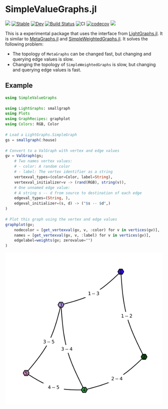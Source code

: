 # SimpleValueGraphs.jl
![](https://img.shields.io/badge/lifecycle-experimental-orange.svg)
[![Stable](https://img.shields.io/badge/docs-stable-blue.svg)](https://simonschoelly.github.io/SimpleValueGraphs.jl/stable)
[![Dev](https://img.shields.io/badge/docs-dev-blue.svg)](https://simonschoelly.github.io/SimpleValueGraphs.jl/dev)
[![Build Status](https://travis-ci.com/simonschoelly/SimpleValueGraphs.jl.svg?branch=master)](https://travis-ci.com/simonschoelly/SimpleValueGraphs.jl)
![CI](https://github.com/simonschoelly/SimpleValueGraphs.jl/workflows/CI/badge.svg?branch=master)
[![codecov](https://codecov.io/gh/simonschoelly/SimpleValueGraphs.jl/branch/master/graph/badge.svg)](https://codecov.io/gh/simonschoelly/SimpleValueGraphs.jl)
[![](https://img.shields.io/badge/chat-Zulip%23graphs-yellow)](https://julialang.zulipchat.com/#narrow/stream/228745-graphs)

This is a experimental package that uses the interface from [LightGraphs.jl](https://github.com/JuliaGraphs/LightGraphs.jl).
It is similar to [MetaGraphs.jl](https://github.com/JuliaGraphs/MetaGraphs.jl) and [SimpleWeightedGraphs.jl](https://github.com/JuliaGraphs/SimpleWeightedGraphs.jl).
It solves the following problem:
- The topology of `MetaGraphs` can be changed fast, but changing and querying edge values is slow.
- Changing the topology of `SimpleWeightedGraphs` is slow, but changing and querying edge values is fast.

## Example

```julia
using SimpleValueGraphs

using LightGraphs: smallgraph
using Plots
using GraphRecipes: graphplot
using Colors: RGB, Color

# Load a LightGraphs.SimpleGraph
gs = smallgraph(:house)

# Convert to a ValGraph with vertex and edge values
gv = ValGraph(gs;
    # Two names vertex values:
    # - color: A random color
    # - label: The vertex identifier as a string
    vertexval_types=(color=Color, label=String),
    vertexval_initializer=v -> (rand(RGB), string(v)),
    # One unnamed edge value:
    # A string s -- d from source to destination of each edge
    edgeval_types=(String, ),
    edgeval_initializer=(s, d) -> ("$s -- $d",)
)

# Plot this graph using the vertex and edge values
graphplot(gv;
    nodecolor = [get_vertexval(gv, v, :color) for v in vertices(gv)],
    names = [get_vertexval(gv, v, :label) for v in vertices(gv)],
    edgelabel=weights(gv; zerovalue="")
)
```
![example output](https://github.com/simonschoelly/SimpleValueGraphs.jl/blob/master/docs/assets/readme-example-output.png)

